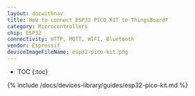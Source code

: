 ```yaml
---
layout: docwithnav
title: How to connect ESP32 PICO KIT to ThingsBoard?
category: Microcontrollers
chip: ESP32
connectivity: HTTP, MQTT, WIFI, Bluetooth
vendor: Espressif
deviceImageFileName: esp32-pico-kit.png
---
```


* TOC
{:toc}

{% include /docs/devices-library/guides/esp32-pico-kit.md %}
